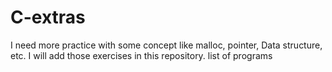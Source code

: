 # C-extras
I need more practice with some concept like malloc, pointer, Data structure, etc. I will add those exercises in this repository.
list of programs
